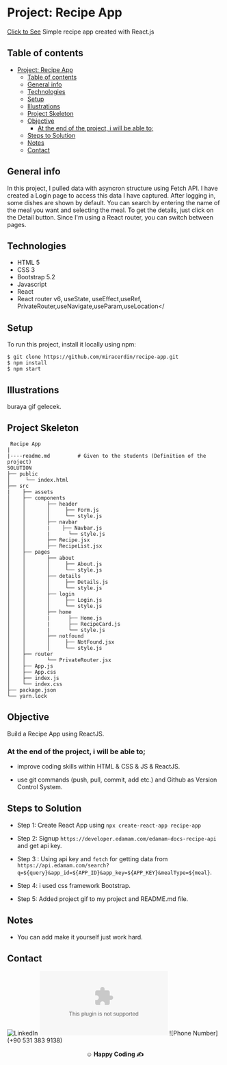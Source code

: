 # Project: Recipe App

[Click to See](https://recipe-app-two-nu.vercel.app/)
Simple recipe app created with React.js

## Table of contents

- [Project: Recipe App](#project-recipe-app)
  - [Table of contents](#table-of-contents)
  - [General info](#general-info)
  - [Technologies](#technologies)
  - [Setup](#setup)
  - [Illustrations](#illustrations)
  - [Project Skeleton](#project-skeleton)
  - [Objective](#objective)
    - [At the end of the project, i will be able to;](#at-the-end-of-the-project-i-will-be-able-to)
  - [Steps to Solution](#steps-to-solution)
  - [Notes](#notes)
  - [Contact](#contact)

## General info

In this project, I pulled data with asyncron structure using Fetch API. I have created a Login page to access this data I have captured. After logging in, some dishes are shown by default. You can search by entering the name of the meal you want and selecting the meal. To get the details, just click on the Detail button. Since I'm using a React router, you can switch between pages.

## Technologies

- HTML 5
- CSS 3
- Bootstrap 5.2
- Javascript
- React
- React router v6, useState, useEffect,useRef, PrivateRouter,useNavigate,useParam,useLocation</

## Setup

To run this project, install it locally using npm:

```
$ git clone https://github.com/miracerdin/recipe-app.git
$ npm install
$ npm start
```

## Illustrations

buraya gif gelecek.

## Project Skeleton

```
 Recipe App
|
|----readme.md         # Given to the students (Definition of the project)
SOLUTION
├── public
│     └── index.html
├── src
|    ├── assets
│    ├── components
│    │       ├── header
│    │       │     ├── Form.js
│    │       │     └── style.js
│    │       ├── navbar
│    │       |    ├── Navbar.js
│    │       |      └── style.js
│    │       ├── Recipe.jsx
│    │       ├── RecipeList.jsx
│    ├── pages
│    │       ├── about
│    │       │     ├── About.js
│    │       │     └── style.js
│    │       ├── details
│    │       │     ├── Details.js
│    │       │     └── style.js
│    │       ├── login
│    │       │     ├── Login.js
│    │       │     └── style.js
│    │       ├── home
│    │       |      ├── Home.js
│    │       |      ├── RecipeCard.js
│    │       |      └── style.js
│    │       ├── notfound
│    │       │     ├── NotFound.jsx
│    │       │     └── style.js
│    ├── router
│    │       └── PrivateRouter.jsx
│    ├── App.js
│    ├── App.css
│    ├── index.js
│    └── index.css
├── package.json
└── yarn.lock
```

## Objective

Build a Recipe App using ReactJS.

### At the end of the project, i will be able to;

- improve coding skills within HTML & CSS & JS & ReactJS.

- use git commands (push, pull, commit, add etc.) and Github as Version Control System.

## Steps to Solution

- Step 1: Create React App using `npx create-react-app recipe-app`

- Step 2: Signup `https://developer.edamam.com/edamam-docs-recipe-api` and get api key.

- Step 3 : Using api key and `fetch` for getting data from `https://api.edamam.com/search?q=${query}&app_id=${APP_ID}&app_key=${APP_KEY}&mealType=${meal}`.

- Step 4: i used css framework Bootstrap.

- Step 5: Added project gif to my project and README.md file.

## Notes

- You can add make it yourself just work hard.

## Contact

![LinkedIn](https://www.linkedin.com/in/mirac-erdin/)
![Gmail](mailto:miracerdin@gmail.com)
![Phone Number](+90 531 383 9138)
**<p align="center">&#9786; Happy Coding &#9997;</p>**
